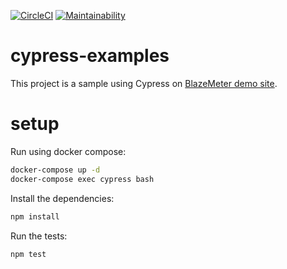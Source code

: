 [![CircleCI](https://circleci.com/gh/LindomarReitz/cypress-examples.svg?style=svg)](https://circleci.com/gh/LindomarReitz/cypress-examples) [![Maintainability](https://api.codeclimate.com/v1/badges/7ecf82411e590a0e78e9/maintainability)](https://codeclimate.com/github/LindomarReitz/cypress-examples/maintainability)

# cypress-examples

This project is a sample using Cypress on [BlazeMeter demo site](http://demo.blazemeter.com).

# setup

Run using docker compose:

```bash
docker-compose up -d
docker-compose exec cypress bash
```

Install the dependencies:

```bash
npm install
```

Run the tests:

```bash
npm test
```
